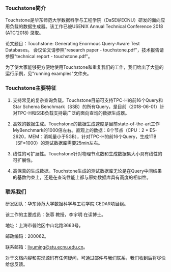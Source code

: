 
### Touchstone简介

Touchstone是华东师范大学数据科学与工程学院（DaSE@ECNU）研发的面向应用负载的数据生成器。该工作已被USENIX Annual Technical Conference 2018 (ATC'2018) 录取。

论文题目：Touchstone: Generating Enormous Query-Aware Test Databases。
会议论文请参照"research paper - touchstone.pdf"，技术报告请参照"technical report - touchstone.pdf"。

为了使大家能够更方便地使用Touchstone和重复我们的工作，我们给出了大量的运行示例，见"running examples"文件夹。

### Touchstone主要特征

1. 支持常见的复杂查询负载。Touchstone目前可支持TPC-H的前16个Query和Star Schema Benchmark（SSB）的所有Query，是目前（2018-06-01）针对TPC-H和SSB负载支持最广泛的面向查询的数据生成器。

2. 高效的数据生成。Touchstone的数据生成速度是目前state-of-the-art工作MyBenchmark的1000倍左右。直观上的数据：8个节点（CPU：2 * E5-2620，MEM：消耗量小于5GB），针对TPC-H的前16个Query，生成1TB（SF=1000）的测试数据库需要25min左右。

3. 线性的可扩展性。Touchstone针对物理节点数和生成数据集大小具有线性的可扩展性。

4. 高保真的生成数据。Touchstone生成的测试数据库无论是在Query中间结果的基数约束上，还是在查询性能上都与原始数据库具有高度的相似性。


### 联系我们
 
研发团队：华东师范大学数据科学与工程学院 CEDAR项目组。

该工作的主要成员：张蓉 教授，李宇明 在读博士。

地址：上海市普陀区中山北路3663号。

邮政编码：200062。

联系邮箱：liyuming@stu.ecnu.edu.cn。

对于文档内容和实现源码有任何疑问，可通过邮件与我们联系，我们收到后将尽快给您反馈。